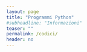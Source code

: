 ```yaml
---
layout: page
title: "Programmi Python"
#subheadline: "Informazioni"
teaser: ""
permalink: /codici/
header: no
---
```

<!--
* Copia della versione attuale (largamente incompleta e da testare) del codice è accessibile dalla cartella Dropbox condivisa [qui](https://www.dropbox.com/sh/s7bun8jj1bgknd7/AAC3RKsoxxdasDVKjAhIXMlJa?dl=0)

* Copia della relativa documentazione *in progress* HTML (nodo iniziale index.html) e PDF è accessibile [qui](https://www.dropbox.com/sh/dossl0r6w9pquau/AAAqF6IsApRPhsRCrbdgvvrLa?dl=0)
-->